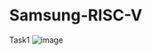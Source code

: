 # Samsung-RISC-V
Task1
![image](https://github.com/user-attachments/assets/4e0d4e62-9dc0-49eb-8151-48c54bb3dd57)
